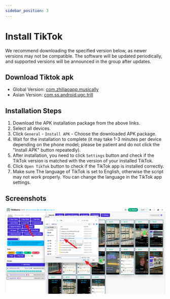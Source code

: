 ```yaml
---
sidebar_position: 3
---
```


# Install TikTok

We recommend downloading the specified version below, as newer versions may not be compatible. The software will be updated periodically, and supported versions will be announced in the group after updates.

## Download Tiktok apk

* Global Version: [com.zhiliaoapp.musically](https://apkpure.com/tiktok-musically-2024/com.zhiliaoapp.musically)
* Asian Version: [com.ss.android.ugc.trill](https://apkpure.com/tiktok/com.ss.android.ugc.trill)

## Installation Steps

1. Download the APK installation package from the above links.
2. Select all devices.
3. Click `General` - `Install APK` - Choose the downloaded APK package.
4. Wait for the installation to complete (it may take 1-3 minutes per device depending on the phone model; please be patient and do not click the "Install APK" button repeatedly).
5. After installation, you need to click `Settings` button and check if the TikTok version is matched with the version of your installed TikTok.
6. Click `Open TikTok` button to check if the TikTok app is installed correctly.
7. Make sure The language of TikTok is set to English, otherwise the script may not work properly. You can change the language in the TikTok app settings.

## Screenshots

![install.png](../img/install.png)
